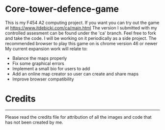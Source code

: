# Core-tower-defence-game
This is my F454 A2 computing project. If you want you can try out the game at https://www.itdebicki.com/ca/main.html
The version I submitted with my controlled assesment can be found under the 'ca' branch.
Feel free to fork and take the code. I will be working on it periodically as a side project.
The recommended browser to play this game on is chrome version 46 or newer
My current expansion work will relate to:

- Balance the maps properly
- Fix some graphical errors
- Implement a small bio for users to add
- Add an online map creator so user can create and share maps
- Improve browser compatibility


# Credits
----
Please read the credits file for attribution of all the images and code that has not been created by me.
